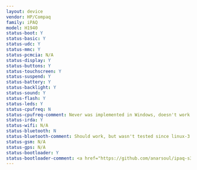 ```yaml
---
layout: device
vendor: HP/Compaq
family: iPAQ
model: H1940
status-boot: Y
status-basic: Y
status-udc: Y
status-mmc: Y
status-pcmcia: N/A
status-display: Y
status-buttons: Y
status-touchscreen: Y
status-suspend: Y
status-battery: Y
status-backlight: Y
status-sound: Y
status-flash: Y
status-leds: Y
status-cpufreq: N
status-cpufreq-comment: Never was implemented in Windows, doesn't work properly in Linux due LCD power dependency on PWM
status-irda: Y
status-wifi: N/A
status-bluetooth: N
status-bluetooth-comment: Should work, but wasn't tested since linux-3.1
status-gsm: N/A
status-gps: N/A
status-bootloader: Y
status-bootloader-comment: <a href="https://github.com/anarsoul/ipaq-s3c24xx-u-boot">Custom u-boot tree</a>
---
```

